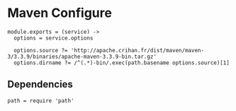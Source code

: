 
# Maven Configure

    module.exports = (service) ->
      options = service.options
        
      options.source ?= 'http://apache.crihan.fr/dist/maven/maven-3/3.3.9/binaries/apache-maven-3.3.9-bin.tar.gz'
      options.dirname ?= /^(.*)-bin/.exec(path.basename options.source)[1]

## Dependencies

    path = require 'path'
